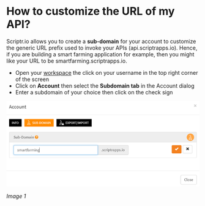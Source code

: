 # How to customize the URL of my API?

Scriptr.io allows you to create a **sub-domain** for your account to customize the generic URL prefix used to invoke your APIs (api.scriptrapps.io). 
Hence, if you are building a smart farming application for example, then you might like your URL to be smartfarming.scriptrapps.io. 

- Open your [workspace](https://www.scriptr.io/workspace) the click on your username in the top right corner of the screen
- Click on **Account** then select the **Subdomain tab** in the Account dialog
- Enter a subdomain of your choice then click on the check sign

![Create a Subdomain](./images/create_subdomain.png)

*Image 1*
